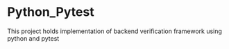 # Python_Pytest
This project holds implementation of backend verification framework using python and pytest
